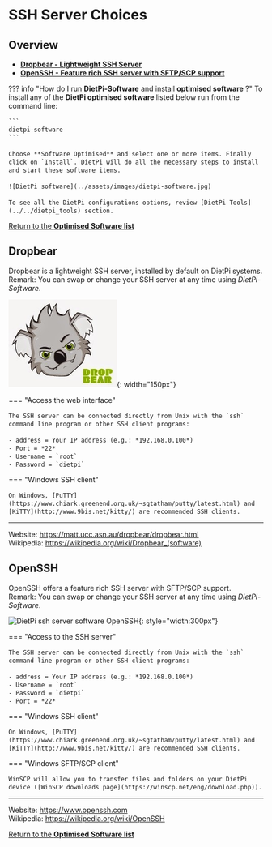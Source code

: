 # SSH Server Choices

## Overview

- [**Dropbear - Lightweight SSH Server**](#dropbear)  
- [**OpenSSH - Feature rich SSH server with SFTP/SCP support**](#openssh)  

??? info "How do I run **DietPi-Software** and install **optimised software** ?"
    To install any of the **DietPi optimised software** listed below run from the command line:

    ```
    dietpi-software
    ```

    Choose **Software Optimised** and select one or more items. Finally click on `Install`. DietPi will do all the necessary steps to install and start these software items.

    ![DietPi software](../assets/images/dietpi-software.jpg)

    To see all the DietPi configurations options, review [DietPi Tools](../../dietpi_tools) section.

[Return to the **Optimised Software list**](../../software/)

## Dropbear

Dropbear is a lightweight SSH server, installed by default on DietPi systems.  
Remark: You can swap or change your SSH server at any time using *DietPi-Software*.

![DietPi ssh server software Dropbear](../assets/images/dietpi-software-sshserver-dropbear.jpg){: width="150px"}

=== "Access the web interface"

    The SSH server can be connected directly from Unix with the `ssh` command line program or other SSH client programs:

    - address = Your IP address (e.g.: *192.168.0.100*)
    - Port = *22*
    - Username = `root`
    - Password = `dietpi`

=== "Windows SSH client"

    On Windows, [PuTTY](https://www.chiark.greenend.org.uk/~sgtatham/putty/latest.html) and [KiTTY](http://www.9bis.net/kitty/) are recommended SSH clients.

***

Website: <https://matt.ucc.asn.au/dropbear/dropbear.html>  
Wikipedia: <https://wikipedia.org/wiki/Dropbear_(software)>

## OpenSSH

OpenSSH offers a feature rich SSH server with SFTP/SCP support.  
Remark: You can swap or change your SSH server at any time using *DietPi-Software*.

![DietPi ssh server software OpenSSH](../assets/images/dietpi-software-sshserver-openssh.gif){: style="width:300px"}

=== "Access to the SSH server"

    The SSH server can be connected directly from Unix with the `ssh` command line program or other SSH client programs:

    - address = Your IP address (e.g.: *192.168.0.100*)
    - Username = `root`
    - Password = `dietpi`
    - Port = *22*

=== "Windows SSH client"

    On Windows, [PuTTY](https://www.chiark.greenend.org.uk/~sgtatham/putty/latest.html) and [KiTTY](http://www.9bis.net/kitty/) are recommended SSH clients.

=== "Windows SFTP/SCP client"

    WinSCP will allow you to transfer files and folders on your DietPi device ([WinSCP downloads page](https://winscp.net/eng/download.php)).

***

Website: <https://www.openssh.com>  
Wikipedia: <https://wikipedia.org/wiki/OpenSSH>

[Return to the **Optimised Software list**](../../software/)
